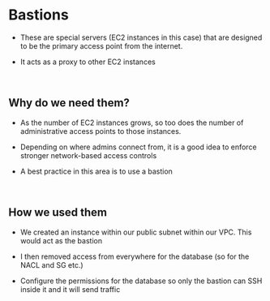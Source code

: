 # Bastions

- These are special servers (EC2 instances in this case) that are designed to be the primary access point from the internet.

- It acts as a proxy to other EC2 instances

<br>

## Why do we need them?
- As the number of EC2 instances grows, so too does the number of administrative access points to those instances.

- Depending on where admins connect from, it is a good idea to enforce stronger network-based access controls

- A best practice in this area is to use a bastion

<br>

## How we used them
- We created an instance within our public subnet within our VPC. This would act as the bastion

- I then removed access from everywhere for the database (so for the NACL and SG etc.)

- Configure the permissions for the database so only the bastion can SSH inside it and it will send traffic
